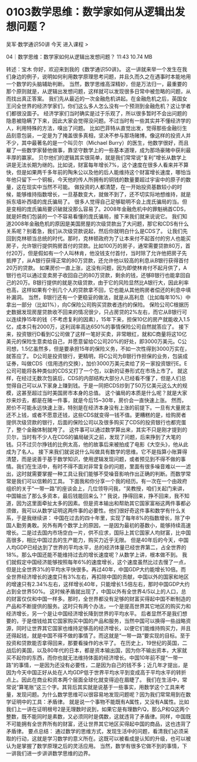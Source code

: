 # 0103数学思维：数学家如何从逻辑出发想问题？


吴军·数学通识50讲
今天
进入课程 >

04｜数学思维：数学家如何从逻辑出发想问题？
11:43 10.74 MB

转述：宝木
你好，欢迎来到我的《数学通识50讲》。
这一讲就来举一个发生在我们身边的例子，说明如何利用数学原理思考问题，并且久而久之在遇事时本能地用一个数学的头脑辅助判断。
当然，数学思维高深精妙，但是万法归一，最重要的那个原则就是，从逻辑出发想问题，这样就可以发现很多日常中被忽略的问题，从而找出真正答案。
我们先从最近的一次金融危机讲起。在金融危机之后，英国女王问全世界的经济学家们，你们这么多人怎么没有一个预测到金融危机？这让学者们都很没面子。
经济学家们当时确实是过于乐观了，所以很多暂时不会出问题的隐患被隐瞒了下来，因此大家会觉得没问题。不过当时有一些其实并不懂经济学的人，利用特殊的方法，嗅出了问题。
比如巴菲特从直觉出发，觉得那些金融衍生品刻意包装，一定是为了掩盖很多真相，坚决不参与那场赌博。像这样的投资人并不少，其中最著名的是一个叫贝尔（Michael Burry）的医生，他数学很好，而且雇了一些数学家替他做事，靠坚守数学上的一些基本道理，成为那场豪赌中获利最丰厚的赢家。
贝尔他们的逻辑其实很简单，就是我们常常说“复利”增长从数学上讲是无法长期为继的。比如说，财富每年增长7%，这个速度在很多人看来并不算快，但是如果两千多年前的陶朱公以及他的后人能维持这个财富增长速度，哪怕当年他只留下一个铜板，今天他的传人所拥有的铜钱的数量要超过宇宙中的原子的数量，这在现实中当然不可能。
做投资的人都清楚，在一开始投资基数较小的时候，能够维持指数增长，一旦基数变大，就做不到了，还不切实际地想维持，就是拆东墙补西墙的庞氏骗局了。
很多人觉得自己足够聪明不会上庞氏骗局的当。但是变相的庞氏骗局要识破就没那么容易了。2008年金融危机中的罪魁祸首CDS，就是奸商们包装的一个不容易看懂的庞氏骗局，接下来我们就来说说它。
我们知道2008年金融危机的原因是美国房屋的次级贷款出了大问题，那它和CDS有什么关系呢？别着急，我们从次级贷款说起，然后你就明白什么是CDS了。
让我们先回到克林顿当总统的时代。那时，克林顿政府为了让本来付不起首付的穷人也能买房子，允许银行提供购房首付的贷款。比如100万的房子，通常需要贷款80万，首付20万，但是假如有一个人叫林肯，他没钱支付首付，当时除了允许他把房子先抵押了，从A银行获得正常的80万贷款，还允许他以较高的利息从B银行获得首付20万的贷款。
如果房价一直上涨，这没有问题，因为即使林肯付不起月供了，A银行也可以通过变卖房子收回自己的80万贷款，剩余的钱，还够B银行也能拿回自己的20万。B银行提供的就是次级贷款，由于它的风险显然比A银行大，因此利率也高，这样如果有个别几个人的贷款拿不回，它也能从其他购房者偿还的利息中填补漏洞。
当然，B银行还有一个更稳妥的做法，就是从高利息（比如每年10%）中拿出一部分（比如1%），向C保险公司购买贷款者违约的保险。
保险公司C根据历史数据发现房屋贷款收不回来的情况很少，只占房贷的2%左右，而它从B银行可以连续挣15年的钱（不考虑复利的因素），15年下来，担保10亿的房产就能收入1.5亿，成本只有2000万，这利润率高达650%的事情保险公司自然就答应了。
接下来，投资银行D看到C公司做了这样一笔好买卖，非常眼红，就和C商量将这10亿美元的保险生意卖给自己，并愿意留给C公司20%的好处，即3000万美元。C公司想，1.5亿虽然多，但是要承担15年的保险义务，不如一次性得到3000万实在，就答应了。
D公司是投资银行，更精明，将C公司为B银行作担保的业务，包装成证券，叫做CDS（信用违约交换），加价3000万美元卖给了另一家投资银行E。E公司可能将各种类似的CDS又打了一个包，以新的证券形式在市场上市了。
就这样，在经过无数次包装后，CDS的内部结构大部分人已经看不懂了，但是人们总觉得自己可以从下家身上赚到钱。于是一同把CDS炒到了50万亿美元这么大的规模，这甚至超过当时美国房市本身的总值。
这个骗局的本质是什么呢？就是大家炒来炒去，都是在赌一件事，就是今后15~30年，房价会一直快速上涨。
然而，房价不可能永远快速上涨，特别是在经济本身没有上涨的前提下。一旦有大量房主还不上钱，或者不愿意还钱，这些CDS就变得一钱不值。更糟糕的是，给购房者提供次级贷款的银行，后面的保险公司以及很多购买了CDS的投资银行也都完蛋了，整个金融体制就垮了。
这件事可以通过数学算出来，其实不只是刚才提到的贝尔，当时有不少人在CDS的骗局破灭之前，发现了问题，后来挣到了大笔的钱。只不过贝尔挣钱的比例太高，他的故事后来被拍成了电影《大空头》，他从此成为了名人。
接下来我们就说说什么叫做具有数学的思维。它不是指算小账算得清楚，而是说善于基于数学知识，使用逻辑发现问题，或者预见到不得不做的事情。我们在生活中，有时不得不面对非常复杂的问题，里面有很多噪音难以一一滤出，这时就需要掌握一种工具让我们能够不受噪音影响作出正确的判断。而数学常常是我们可以信赖的工具。
下面我和你分享一个我的经历。有一次在一个由政府组织的关于“一带一路”的座谈会上，几位领导问我，“吴教授，咱们关起门来讲，中国输出了那么多资本，最后钱能回来么？”
我说，挣得回来，挣不回来，我不知道，因为这里面牵扯太多的因素。但是资本输出和帮助其它国家富裕这两件事都必须做，我可以从数学证明这两件事的必要性。他们很好奇这件事和数学有什么关系，于是我继续讲：
中国在过去的四十年里，实现了每年8%的指数增长，除了中国人勤劳勇敢。另外有两个数学上的原因，一是因为最初的基数小，能够持续高速增长。二是过去国内市场空白一片，供不应求，国际上其它国家人均财富，比中国高很多，相比中国过去的生产能力，购买力近乎无限。
但是40年后的今天，中国人均GDP已经达到了世界的平均水平，总的经济体量已经世界第二，占全世界的18%。那么中国还能不能维持过去的增长速度呢？从数学上讲，根本做不到。
我们就假定中国经济能够按照每年6%的速度增长，这个速度虽然比过去慢了一点，但是比全世界3%的平均水平快很多。再过40年，中国GDP大约能增长10倍。而全世界经济增长的速度只有3%左右，再扣除中国的贡献，中国以外的国家和地区的增速只有2.34%左右，这样增长40年，只能增长1.5倍左右，那时中国GDP大约占到全世界50%。
这时候矛盾就出现了，中国以外有全世界4/5以上的人口，总的财富仅仅和中国一样多。那时，全世界都没有足够的财富买得起中国不断制造的产品和不断提供的服务。这时只有两个办法，一个是提高世界其它地区的购买力和经济增长，另一个是让中国经济增长降到世界的平均水平。
后者显然不是我们想要的，于是借钱给其它国家购买中国的产品和服务，当然中国可以换得一些战略资源，同时让世界其它国家也维持足够高的经济增长，以便它们能维持购买力，并且还得起钱，就是中国不得不做的事情了。而这就是“一带一路”要实现的目标。至于投资和贷款能否拿得回来，那要看操作的水平了。
在历史上，19世纪的英国，二战后的美国，以及80年代的日本，都是资本输出国，因为你不输出资本，大家就买不起你的东西，而你也就无法维持体面的经济增长。中国10年前不提“一带一路”的事情，一是因为还没有必要性，二是因为自己的钱不多；近几年才提出，是因为今天中国正好从处在人均GDP低于世界平均水平到变成高于平均水平的转折点上。因此在商业和资本两个层面全球化就变得迫在眉睫了。
我们在生活中，常常说“算笔账”这三个字。其背后其实就是说基于一些事实，用数学这个工具来考量，发现问题。为什么数学思维可以很容易地发现问题呢？因为我们常常用到在数学证明中的工具：矛盾律。
就是说一个事物不能既有A属性，又没有A属性。比如我们上一讲在证明根号2是无理数时说到，如果它是有理数P/Q，那么P和Q这两个整数，既不能同时是素数，又必须同时是偶数，这就违背了矛盾律。同样，中国既不可能拥有全世界所有的财富，还让世界其它地区买得起中国的商品，这也违背了矛盾律。
要点总结：
通过数学的思维方式，发现生活中的问题，看清我们必须采取的行动，这就是学习数学的意义所在。这既可以被看成是认知的升级，也可以被认为是掌握了数学原理之后的灵活应用。
当然，数学有很多它做不到的事情，下一讲我们进一步讲讲数学思维的边界。
